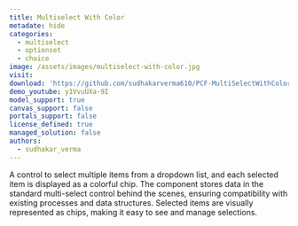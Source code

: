 ```yaml
---
title: Multiselect With Color
metadate: hide
categories:
  - multiselect
  - optionset
  - choice
image: /assets/images/multiselect-with-color.jpg
visit: 
download: 'https://github.com/sudhakarverma610/PCF-MultiSelectWithColor'
demo_youtube: y1VvuUXa-9I
model_support: true
canvas_support: false
portals_support: false
license_defined: true
managed_solution: false
authors:
  - sudhakar_verma
---
```

A control to select multiple items from a dropdown list, and each selected item is displayed as a colorful chip.
The component stores data in the standard multi-select control behind the scenes, ensuring compatibility with existing processes and data structures.
Selected items are visually represented as chips, making it easy to see and manage selections.
